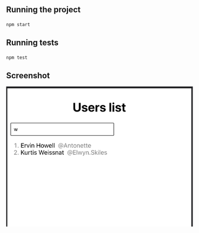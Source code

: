 ## Running the project

`npm start`

## Running tests

`npm test`

## Screenshot

![alt text](screenshot.png)
